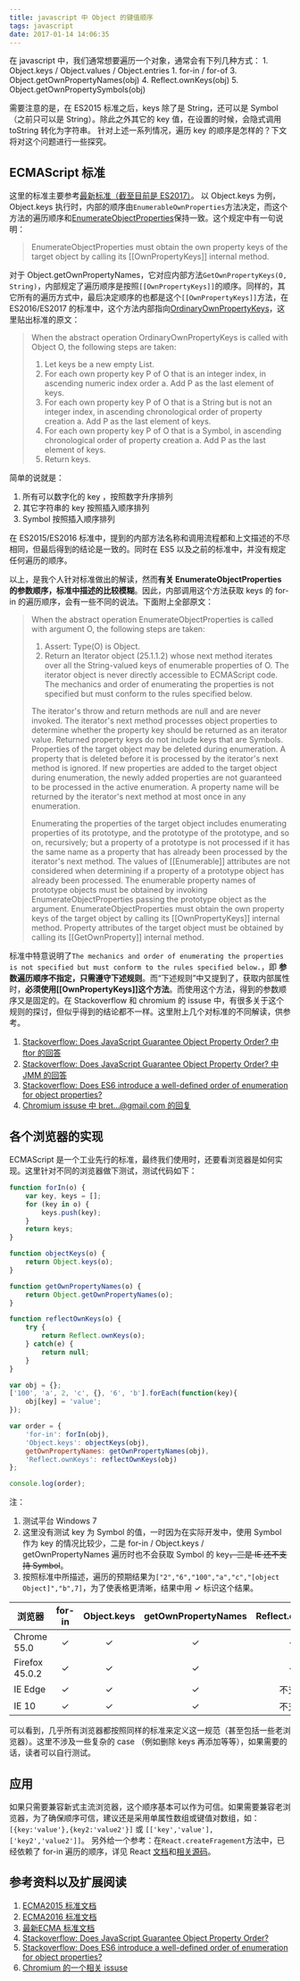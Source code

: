 ```yaml
---
title: javascript 中 Object 的键值顺序
tags: javascript
date: 2017-01-14 14:06:35
---
```


在 javascript 中，我们通常想要遍历一个对象，通常会有下列几种方式：
    1. Object.keys / Object.values / Object.entries
    1. for-in / for-of
    3. Object.getOwnPropertyNames(obj)
    4. Reflect.ownKeys(obj)
    5. Object.getOwnPropertySymbols(obj)

需要注意的是，在 ES2015 标准之后，keys 除了是 String，还可以是 Symbol（之前只可以是 String）。除此之外其它的 key 值，在设置的时候，会隐式调用 toString 转化为字符串。
针对上述一系列情况，遍历 key 的顺序是怎样的？下文将对这个问题进行一些探究。

<!-- more -->
## ECMAScript 标准
这里的标准主要参考[最新标准（截至目前是 ES2017）](https://tc39.github.io/ecma262/)。
以 Object.keys 为例，Object.keys 执行时，内部的顺序由`EnumerableOwnProperties`方法决定，而这个方法的遍历顺序和[EnumerateObjectProperties](https://tc39.github.io/ecma262/#sec-enumerate-object-properties)保持一致。这个规定中有一句说明：
> EnumerateObjectProperties must obtain the own property keys of the target object by calling its \[\[OwnPropertyKeys\]\] internal method.

对于 Object.getOwnPropertyNames，它对应内部方法`GetOwnPropertyKeys(O, String)`，内部规定了遍历顺序是按照`[[OwnPropertyKeys]]`的顺序。同样的，其它所有的遍历方式中，最后决定顺序的也都是这个`[[OwnPropertyKeys]]`方法，在 ES2016/ES2017 的标准中，这个方法内部指向[OrdinaryOwnPropertyKeys](https://tc39.github.io/ecma262/#sec-ordinaryownpropertykeys)，这里贴出标准的原文：

> When the abstract operation OrdinaryOwnPropertyKeys is called with Object O, the following steps are taken:
> 1. Let keys be a new empty List.
> 2. For each own property key P of O that is an integer index, in ascending numeric index order
>     a. Add P as the last element of keys.
> 3. For each own property key P of O that is a String but is not an integer index, in ascending chronological order of property creation
>     a. Add P as the last element of keys.
> 4. For each own property key P of O that is a Symbol, in ascending chronological order of property creation
>     a. Add P as the last element of keys.
> 5. Return keys.

简单的说就是：
1. 所有可以数字化的 key ，按照数字升序排列
2. 其它字符串的 key 按照插入顺序排列
3. Symbol 按照插入顺序排列

在 ES2015/ES2016 标准中，提到的内部方法名称和调用流程都和上文描述的不尽相同，但最后得到的结论是一致的。同时在 ES5 以及之前的标准中，并没有规定任何遍历的顺序。

以上，是我个人针对标准做出的解读，然而**有关 EnumerateObjectProperties 的参数顺序，标准中描述的比较模糊**。因此，内部调用这个方法获取 keys 的 for-in 的遍历顺序，会有一些不同的说法。下面附上全部原文：
> When the abstract operation EnumerateObjectProperties is called with argument O, the following steps are taken:
>
>    1. Assert: Type(O) is Object.
>    2. Return an Iterator object (25.1.1.2) whose next method iterates over all the String-valued keys of enumerable properties of O. The iterator object is never directly accessible to ECMAScript code. The mechanics and order of enumerating the properties is not specified but must conform to the rules specified below.
>
> The iterator's throw and return methods are null and are never invoked. The iterator's next method processes object properties to determine whether the property key should be returned as an iterator value. Returned property keys do not include keys that are Symbols. Properties of the target object may be deleted during enumeration. A property that is deleted before it is processed by the iterator's next method is ignored. If new properties are added to the target object during enumeration, the newly added properties are not guaranteed to be processed in the active enumeration. A property name will be returned by the iterator's next method at most once in any enumeration.
>
> Enumerating the properties of the target object includes enumerating properties of its prototype, and the prototype of the prototype, and so on, recursively; but a property of a prototype is not processed if it has the same name as a property that has already been processed by the iterator's next method. The values of \[\[Enumerable\]\] attributes are not considered when determining if a property of a prototype object has already been processed. The enumerable property names of prototype objects must be obtained by invoking EnumerateObjectProperties passing the prototype object as the argument. EnumerateObjectProperties must obtain the own property keys of the target object by calling its \[\[OwnPropertyKeys\]\] internal method. Property attributes of the target object must be obtained by calling its \[\[GetOwnProperty\]\] internal method.

标准中特意说明了`The mechanics and order of enumerating the properties is not specified but must conform to the rules specified below.`，即 **参数遍历顺序不指定，只需遵守下述规则**。而“下述规则”中又提到了，获取内部属性时，**必须使用\[\[OwnPropertyKeys\]\]这个方法**。而使用这个方法，得到的参数顺序又是固定的。在 Stackoverflow 和 chromium 的 issuse 中，有很多关于这个规则的探讨，但似乎得到的结论都不一样。这里附上几个对标准的不同解读，供参考。
1. [Stackoverflow: Does JavaScript Guarantee Object Property Order? 中 ftor 的回答](http://stackoverflow.com/questions/5525795/does-javascript-guarantee-object-property-order#answer-38218582)
2. [Stackoverflow: Does JavaScript Guarantee Object Property Order? 中 JMM 的回答](http://stackoverflow.com/questions/5525795/does-javascript-guarantee-object-property-order#answer-32149345)
3. [Stackoverflow: Does ES6 introduce a well-defined order of enumeration for object properties? ](http://stackoverflow.com/questions/30076219/does-es6-introduce-a-well-defined-order-of-enumeration-for-object-properties)
4. [Chromium issuse 中 bret...@gmail.com 的回复](https://bugs.chromium.org/p/v8/issues/detail?id=164#hc148)

## 各个浏览器的实现
ECMAScript 是一个工业先行的标准，最终我们使用时，还要看浏览器是如何实现。这里针对不同的浏览器做下测试，测试代码如下：
```javascript
function forIn(o) {
    var key, keys = [];
    for (key in o) {
        keys.push(key);
    }
    return keys;
}

function objectKeys(o) {
    return Object.keys(o);
}

function getOwnPropertyNames(o) {
    return Object.getOwnPropertyNames(o);
}

function reflectOwnKeys(o) {
    try {
        return Reflect.ownKeys(o);
    } catch(e) {
        return null;
    }
}

var obj = {};
['100', 'a', 2, 'c', {}, '6', 'b'].forEach(function(key){
    obj[key] = 'value';
});

var order = {
    'for-in': forIn(obj),
    'Object.keys': objectKeys(obj),
    getOwnPropertyNames: getOwnPropertyNames(obj),
    'Reflect.ownKeys': reflectOwnKeys(obj)
};

console.log(order);
```
注：
1. 测试平台 Windows 7
2. 这里没有测试 key 为 Symbol 的值，一时因为在实际开发中，使用 Symbol 作为 key 的情况比较少，二是 for-in / Object.keys / getOwnPropertyNames 遍历时也不会获取 Symbol 的 key<del>，三是 IE 还不支持 Symbol</del>。
3. 按照标准中所描述，遍历的预期结果为`["2","6","100","a","c","[object Object]","b",7]`，为了使表格更清晰，结果中用 ✓ 标识这个结果。

| 浏览器 | for-in | Object.keys | getOwnPropertyNames | Reflect.ownKeys |
| --- | :---: | :---: | :---: | :---: |
| Chrome 55.0 | ✓ | ✓ | ✓ | ✓ |
| Firefox 45.0.2 | ✓ | ✓ | ✓ | ✓ |
| IE Edge | ✓ | ✓ | ✓ | 不支持 |
| IE 10 | ✓ | ✓ | ✓ | 不支持 |

可以看到，几乎所有浏览器都按照同样的标准来定义这一规范（甚至包括一些老浏览器）。这里不涉及一些复杂的 case （例如删除 keys 再添加等等），如果需要的话，读者可以自行测试。

## 应用
如果只需要兼容新式主流浏览器，这个顺序基本可以作为可信。如果需要兼容老浏览器，为了确保顺序可信，建议还是采用单属性数组或键值对数组，如：`[{key:'value'},{key2:'value2'}]` 或 `[['key','value'],['key2','value2']]`。
另外给一个参考：在`React.createFragement`方法中，已经依赖了 for-in 遍历的顺序，详见 React [文档](https://facebook.github.io/react/docs/create-fragment.html)和[相关源码](https://github.com/facebook/react/blob/master/src/addons/ReactFragment.js#L65-L82)。

## 参考资料以及扩展阅读
1. [ECMA2015 标准文档](http://www.ecma-international.org/ecma-262/6.0/)
2. [ECMA2016 标准文档](http://www.ecma-international.org/ecma-262/7.0/)
3. [最新ECMA 标准文档](https://tc39.github.io/ecma262/)
4. [Stackoverflow: Does JavaScript Guarantee Object Property Order?](http://stackoverflow.com/questions/5525795/does-javascript-guarantee-object-property-order)
5. [Stackoverflow: Does ES6 introduce a well-defined order of enumeration for object properties? ](http://stackoverflow.com/questions/30076219/does-es6-introduce-a-well-defined-order-of-enumeration-for-object-properties)
6. [Chromium 的一个相关 issuse](https://bugs.chromium.org/p/v8/issues/detail?id=164)
